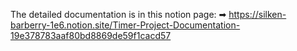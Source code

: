 The detailed documentation is in this notion page: ➡
https://silken-barberry-1e6.notion.site/Timer-Project-Documentation-19e378783aaf80bd8869de59f1cacd57
